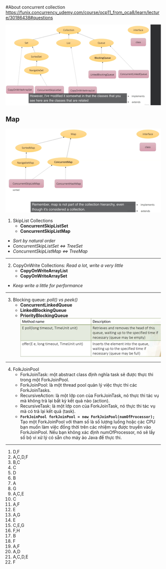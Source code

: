 #About concurrent collection
https://funix.concurrency_udemy.com/course/ocp11_from_oca8/learn/lecture/30186438#questions


![markdown](img/screenshot-funix.udemy.com-2023.10.08-19_05_41.png)
## Map
![markdown](img/screenshot-funix.udemy.com-2023.10.08-19_10_19.png)

1. SkipList Collections
    * **ConcurrentSkipListSet** 
    * **ConcurrentSkipListMap**
* *Sort by natural order*
* *ConcurrentSkipListSet <=> TreeSet*
* *ConcurrentSkipListMap <=> TreeMap*
*** 
2. CopyOnWrite Collections: *Read a lot, write a very little*
   * **CopyOnWriteArrayList**
   * **CopyOnWriteArraySet**
* *Keep write a little for performance*
*** 
3. Blocking queue: *poll() vs peek()*
   * **ConcurrentLinkedQueue**
   * **LinkedBlockingQueue**
   * **PriorityBlockingQueue** 
![markdown](img/screenshot-funix.udemy.com-2023.10.08-19_58_29.png)
***
4. FolkJoinPool
   * ForkJoinTask<V>: một abstract class định nghĩa task sẽ được thực thi trong một ForkJoinPool.
   * ForkJoinPool: là một thread pool quản lý việc thực thi các ForkJoinTasks.
   * RecursiveAction: là một lớp con của ForkJoinTask, nó thực thi tác vụ mà không trả lại bất kỳ kết quả nào (action).
   * RecursiveTask<V>: là một lớp con của ForkJoinTask, nó thực thi tác vụ mà có trả lại kết quả (task).
   * **```ForkJoinPool forkJoinPool = new ForkJoinPool(numOfProcessor);```**
        Tạo một ForkJoinPool với tham số là số lượng luồng hoặc các CPU bạn muốn làm việc đồng thời trên các nhiệm vụ được truyền vào ForkJoinPool. Nếu bạn không xác định numOfProcessor, nó sẽ lấy số bộ vi xử lý có sẵn cho máy ảo Java để thực thi.
***
1. D,F
2. A,C,D,F
3. B,C
4. C
5. D
6. B
7. A
8. G
9. A,C,E
10. C
11. A,F
12. E
13. A,G
14. E
15. C,E,G
16. F,H
17. B
18. F
19. A,F
20. A,D
21. A,C,D,E
22. F
